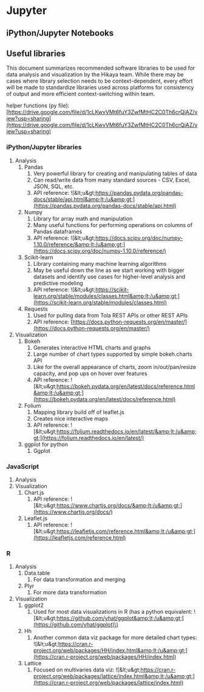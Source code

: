 # Jupyter

## iPython/Jupyter Notebooks

## Useful libraries

This document summarizes recommended software libraries to be used for data analysis and visualization by the Hikaya team. While there may be cases where library selection needs to be context-dependent, every effort will be made to standardize libraries used across platforms for consistency of output and more efficient context-switching within team.

helper functions \(py file\): [https://drive.google.com/file/d/1cLKwvVMt6fuY3ZwfMtHC2C0Th6crQiAZ/view?usp=sharing](https://drive.google.com/file/d/1cLKwvVMt6fuY3ZwfMtHC2C0Th6crQiAZ/view?usp=sharing)

### iPython/Jupyter libraries

1. Analysis
   1. Pandas
      1. Very powerful library for creating and manipulating tables of data
      2. Can read/write data from many standard sources - CSV, Excel, JSON, SQL, etc.
      3. API reference: ![&amp;lt;u&amp;gt;https://pandas.pydata.org/pandas-docs/stable/api.html&amp;lt;/u&amp;gt;](https://pandas.pydata.org/pandas-docs/stable/api.html)
   2. Numpy
      1. Library for array math and manipulation
      2. Many useful functions for performing operations on columns of Pandas dataframes
      3. API reference: ![&amp;lt;u&amp;gt;https://docs.scipy.org/doc/numpy-1.10.0/reference/&amp;lt;/u&amp;gt;](https://docs.scipy.org/doc/numpy-1.10.0/reference/)
   3. Scikit-learn
      1. Library containing many machine learning algorithms
      2. May be useful down the line as we start working with bigger datasets and identify use cases for higher-level analysis and predictive modeling
      3. API reference: ![&amp;lt;u&amp;gt;https://scikit-learn.org/stable/modules/classes.html&amp;lt;/u&amp;gt;](https://scikit-learn.org/stable/modules/classes.html)
   4. Requests
      1. Used for pulling data from Tola REST APIs or other REST APIs
      2. API reference: [https://docs.python-requests.org/en/master/](https://docs.python-requests.org/en/master/)
2. Visualization
   1. Bokeh
      1. Generates interactive HTML charts and graphs
      2. Large number of chart types supported by simple bokeh.charts API
      3. Like for the overall appearance of charts, zoom in/out/pan/resize capacity, and pop ups on hover over features
      4. API reference: ![&amp;lt;u&amp;gt;https://bokeh.pydata.org/en/latest/docs/reference.html&amp;lt;/u&amp;gt;](https://bokeh.pydata.org/en/latest/docs/reference.html)
   2. Folium
      1. Mapping library build off of leaflet.js
      2. Creates nice interactive maps
      3. API reference: ![&amp;lt;u&amp;gt;https://folium.readthedocs.io/en/latest/&amp;lt;/u&amp;gt;](https://folium.readthedocs.io/en/latest/)
   3. ggplot for python
      1. Ggplot

### JavaScript

1. Analysis
2. Visualization
   1. Chart.js
      1. API reference: ![&amp;lt;u&amp;gt;https://www.chartjs.org/docs/&amp;lt;/u&amp;gt;](https://www.chartjs.org/docs/)
   2. Leaflet.js
      1. API reference: ![&amp;lt;u&amp;gt;https://leafletjs.com/reference.html&amp;lt;/u&amp;gt;](https://leafletjs.com/reference.html)

### R

1. Analysis
   1. Data.table
      1. For data transformation and merging
   2. Plyr
      1. For more data transformation
2. Visualization
   1. ggplot2
      1. Used for most data visualizations in R \(has a python equivalent: ![&amp;lt;u&amp;gt;https://github.com/yhat/ggplot&amp;lt;/u&amp;gt;](https://github.com/yhat/ggplot)\)
   2. Hh
      1. Another common data viz package for more detailed chart types: ![&amp;lt;u&amp;gt;https://cran.r-project.org/web/packages/HH/index.html&amp;lt;/u&amp;gt;](https://cran.r-project.org/web/packages/HH/index.html) 
   3. Lattice
      1. Focused on multivaries data viz: ![&amp;lt;u&amp;gt;https://cran.r-project.org/web/packages/lattice/index.html&amp;lt;/u&amp;gt;](https://cran.r-project.org/web/packages/lattice/index.html) 

